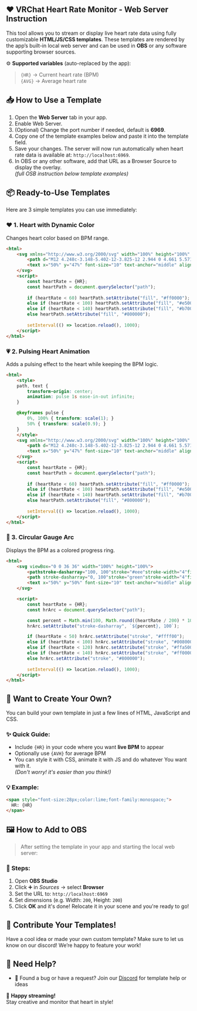 ## ❤️ VRChat Heart Rate Monitor - Web Server Instruction

This tool allows you to stream or display live heart rate data using fully customizable **HTML/JS/CSS templates**. These templates are rendered by the app’s built-in local web server and can be used in **OBS** or any software supporting browser sources.

⚙️ **Supported variables** (auto-replaced by the app):
> `{HR}` → Current heart rate (BPM)  
> `{AVG}` → Average heart rate

## 📥 How to Use a Template

1. Open the **Web Server** tab in your app.
2. Enable Web Server.
3. (Optional) Change the port number if needed, default is **6969**.
3. Copy one of the template examples below and paste it into the template field.
4. Save your changes. The server will now run automatically when heart rate data is available at: `http://localhost:6969`.
5. In OBS or any other software, add that URL as a Browser Source to display the overlay.  
*(full OSB instruction below template examples)*

## 📦 Ready-to-Use Templates

Here are 3 simple templates you can use immediately:

### ❤️ 1. Heart with Dynamic Color
Changes heart color based on BPM range.  
```html
<html>
	<svg xmlns="http://www.w3.org/2000/svg" width="100%" height="100%" viewBox="0 0 24 24" style="position: relative;" id="heartSvg">
		<path d="M12 4.248c-3.148-5.402-12-3.825-12 2.944 0 4.661 5.571 9.427 12 15.808 6.43-6.381 12-11.147 12-15.808 0-6.792-8.875-8.306-12-2.944z"/>
		<text x="50%" y="47%" font-size="10" text-anchor="middle" alignment-baseline="middle" fill="white" font-weight="bold" font-family="monospace">{HR}</text>
	</svg>
	<script>
		const heartRate = {HR};
		const heartPath = document.querySelector("path");
		
		if (heartRate < 60) heartPath.setAttribute("fill", "#ff0000");
		else if (heartRate < 100) heartPath.setAttribute("fill", "#e50000");
		else if (heartRate < 140) heartPath.setAttribute("fill", "#b70000");
		else heartPath.setAttribute("fill", "#800000");  
		
		setInterval(() => location.reload(), 1000);
	</script>
</html>
```

### 💗 2. Pulsing Heart Animation
Adds a pulsing effect to the heart while keeping the BPM logic.  
```html
<html>
	<style>
	path, text {
		transform-origin: center;
		animation: pulse 1s ease-in-out infinite;
	}

	@keyframes pulse {
		0%, 100% { transform: scale(1); }
		50% { transform: scale(0.9); }
	}
	</style>
	<svg xmlns="http://www.w3.org/2000/svg" width="100%" height="100%" viewBox="0 0 24 24" style="position: relative;" id="heartSvg">
		<path d="M12 4.248c-3.148-5.402-12-3.825-12 2.944 0 4.661 5.571 9.427 12 15.808 6.43-6.381 12-11.147 12-15.808 0-6.792-8.875-8.306-12-2.944z"/>
		<text x="50%" y="47%" font-size="10" text-anchor="middle" alignment-baseline="middle" fill="white" font-weight="bold" font-family="monospace">{HR}</text>
	</svg>
	<script>
		const heartRate = {HR};
		const heartPath = document.querySelector("path");
		
		if (heartRate < 60) heartPath.setAttribute("fill", "#ff0000");
		else if (heartRate < 100) heartPath.setAttribute("fill", "#e50000");
		else if (heartRate < 140) heartPath.setAttribute("fill", "#b70000");
		else heartPath.setAttribute("fill", "#800000");  
		
		setInterval(() => location.reload(), 1000);
	</script>
</html>
```

### 🔵 3. Circular Gauge Arc
Displays the BPM as a colored progress ring.  
```html
<html>
	<svg viewBox="0 0 36 36" width="100%" height="100%">
		<pathstroke-dasharray="100, 100"stroke="#eee"stroke-width="4"fill="none"d="M18 2.0845a 15.9155 15.9155 0 0 1 0 31.831a 15.9155 15.9155 0 0 1 0 -31.831"/>
		<path stroke-dasharray="0, 100"stroke="green"stroke-width="4"fill="none"d="M18 2.0845a 15.9155 15.9155 0 0 1 0 31.831a 15.9155 15.9155 0 0 1 0 -31.831"/>
		<text x="50%" y="50%" font-size="10" text-anchor="middle" alignment-baseline="middle" fill="black" font-weight="bold" font-family="monospace">{HR}</text>
	</svg>

	<script>
		const heartRate = {HR};
		const hrArc = document.querySelector("path");

		const percent = Math.min(100, Math.round((heartRate / 200) * 100));
		hrArc.setAttribute("stroke-dasharray", `${percent}, 100`);

		if (heartRate < 50) hrArc.setAttribute("stroke", "#ffff00");
		else if (heartRate < 100) hrArc.setAttribute("stroke", "#008000");
		else if (heartRate < 120) hrArc.setAttribute("stroke", "#ffa500");
		else if (heartRate < 140) hrArc.setAttribute("stroke", "#ff0000");
		else hrArc.setAttribute("stroke", "#800000");
		
		setInterval(() => location.reload(), 1000);
	</script>
</html>
```

## 🎨 Want to Create Your Own?

You can build your own template in just a few lines of HTML, JavaScript and CSS.

### ✨ Quick Guide:
- Include `{HR}` in your code where you want **live BPM** to appear
- Optionally use `{AVH}` for average BPM
- You can style it with CSS, animate it with JS and do whatever You want with it.  
*(Don't worry! it's easier than you think!)*

### 💡 Example:
```html
<span style="font-size:28px;color:lime;font-family:monospace;">
  HR: {HR}
</span>
```

## 🖼 How to Add to OBS

> After setting the template in your app and starting the local web server:

### 🧪 Steps:
1. Open **OBS Studio**
2. Click ➕ in *Sources* → select **Browser**
3. Set the URL to: `http://localhost:6969`
4. Set dimensions (e.g. Width: `200`, Height: `200`)
5. Click **OK** and it's done! Relocate it in your scene and you're ready to go!

## 🤝 Contribute Your Templates!

Have a cool idea or made your own custom template?
Make sure to let us know on our discord! We’re happy to feature your work!

## 💬 Need Help?

- 📌 Found a bug or have a request? Join our [Discord](https://virgosky.com/dc) for template help or ideas

🎉 **Happy streaming!**  
Stay creative and monitor that heart in style!